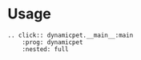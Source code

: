 # Usage

```{eval-rst}
.. click:: dynamicpet.__main__:main
    :prog: dynamicpet
    :nested: full
```
